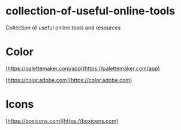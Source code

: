 # collection-of-useful-online-tools
Collection of useful online tools and resources

# Color

[https://palettemaker.com/app](https://palettemaker.com/app)

[https://color.adobe.com](https://color.adobe.com)

# Icons

[https://boxicons.com](https://boxicons.com)
